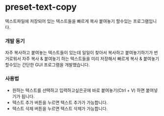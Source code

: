 # preset-text-copy
텍스트파일에 저장되어 있는 텍스트들을 빠르게 복사 붙여놓기 할수있는 프로그램입니다.

### 개발 동기
자주 복사하고 붙여놓는 텍스트들이 있는데 일일이 찾아서 복사하고 붙여놓기하기가 번거로워서 자주 복사 & 붙여놓기 하는 텍스트들을 미리 저장해서 빠르게 복사 & 붙여놓기 할수있는 간단한 GUI 프로그램을 개발했습니다.

### 사용법
* 원하는 텍스트를 선택하고 입력하고싶은곳에 바로 붙여놓기(Ctrl + V) 하면 붙여넣기가 됩니다.
* 텍스트 추가 버튼을 누르면 텍스트 추가가 가능합니다.
* 텍스트 삭제 버튼을 누르면 텍스트 삭제가 가능합니다.


